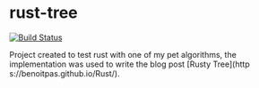 # rust-tree
[![Build Status](https://travis-ci.com/benoitpas/rust-tree.svg?branch=main)](https://app.travis-ci.com/github/benoitpas/rust-tree)

Project created to test rust with one of my pet algorithms, the implementation was used to write the blog post [Rusty Tree](http
s://benoitpas.github.io/Rust/).
